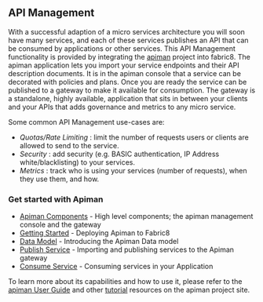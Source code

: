 ## API Management

With a successful adaption of a micro services architecture you will soon have many services, and each of these services publishes an API that can be consumed by applications or other services. This API Management functionality is provided by integrating the [apiman](http://apiman.io) project into fabric8. The apiman application lets you import your service endpoints and their API description documents. It is in the apiman console that a service can be decorated with policies and plans. Once you are ready the service can be published to a gateway to make it available for consumption. The gateway is a standalone, highly available, application that sits in between your clients and your APIs that adds governance and metrics to any micro service.

Some common API Management use-cases are:

* *Quotas/Rate Limiting* : limit the number of requests users or clients are allowed to send to the service.
* *Security* : add security (e.g. BASIC authentication, IP Address white/blacklisting) to your services.
* *Metrics* : track who is using your services (number of requests), when they use them, and how.

### Get started with Apiman

* [Apiman Components](apimanComponents.html) - High level components; the apiman management console and the gateway
* [Getting Started](apimanGettingStarted.html) - Deploying Apiman to Fabric8
* [Data Model](apimanDataModel.html) - Introducing the Apiman Data model
* [Publish Service](apimanImportService.html) - Importing and publishing services to the Apiman gateway
* [Consume Service](apimanConsumeService.html) - Consuming services in your Application

To learn more about its capabilities and how to use it, please
refer to the [apiman User Guide](http://www.apiman.io/latest/user-guide.html) and other
[tutorial](http://www.apiman.io/latest/tutorials.html) resources on the apiman project site.
